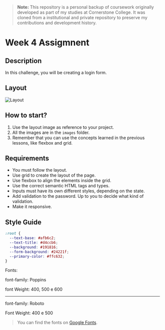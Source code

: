 > **Note:** This repository is a personal backup of coursework originally developed as part of my studies at Cornerstone College. It was cloned from a institutional and private repository to preserve my contributions and development history.

# Week 4 Assigmnent

## Description

In this challenge, you will be creating a login form.

## Layout

![Layout](layout.png)

## How to start?

1. Use the layout image as reference to your project.
2. All the images are in the `images` folder.
3. Remember that you can use the concepts learned in the previous lessons, like flexbox and grid.

## Requirements

- You must follow the layout.
- Use grid to create the layout of the page.
- Use flexbox to align the elements inside the grid.
- Use the correct semantic HTML tags and types.
- Inputs must have its own different styles, depending on the state.
- Add validation to the password. Up to you to decide what kind of validation.
- Make it responsive.

## Style Guide

```css
:root {
  --text-base: #afb6c2;
  --text-title: #d4ccb6;
  --background: #191816;
  --form-background: #24221f;
  --primary-color: #ffc632;
}
```

Fonts:

font-family: Poppins

font Weight: 400, 500 e 600

---

font-family: Roboto

Font Weight: 400 e 500

> You can find the fonts on [Google Fonts](https://fonts.google.com).
